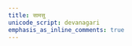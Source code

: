 ```yaml
---
title: सामसु
unicode_script: devanagari
emphasis_as_inline_comments: true
---
```


<div name="manualRedirectionDiv"/>

<script>
function getSelectionWeight(url) {
  var cleanedUrl = url.replace("//", "/");
  if (!cleanedUrl.startsWith("/mantra/") || !cleanedUrl.includes("/paravastu-saama/") || cleanedUrl.includes("/sangrahAH/") || cleanedUrl.includes("/meta/")) {
    return 0;
  }
  let pageParams = pageUrlToParams.get(cleanedUrl);
  if (!pageParams || !pageParams.hasOwnProperty("practice_weight")) {
    return 1;
  }
  return pageParams.practice_weight;
}

redirectToRandomPage(getSelectionWeight, document.getElementsByName("manualRedirectionDiv"));
</script>